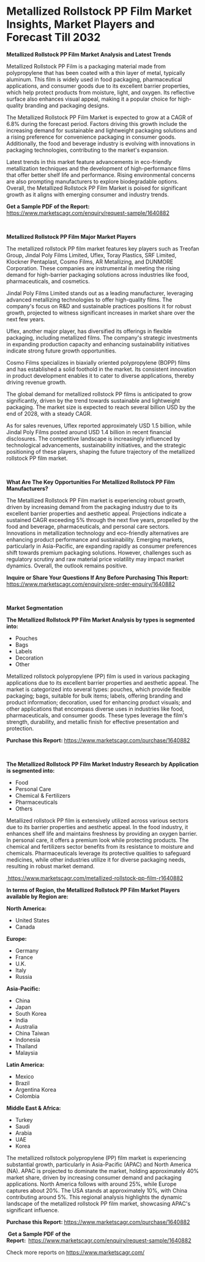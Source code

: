 <p><h1>Metallized Rollstock PP Film Market Insights, Market Players and Forecast Till 2032</h1></p><p><strong>Metallized Rollstock PP Film Market Analysis and Latest Trends</strong></p>
<p><p>Metallized Rollstock PP Film is a packaging material made from polypropylene that has been coated with a thin layer of metal, typically aluminum. This film is widely used in food packaging, pharmaceutical applications, and consumer goods due to its excellent barrier properties, which help protect products from moisture, light, and oxygen. Its reflective surface also enhances visual appeal, making it a popular choice for high-quality branding and packaging designs.</p><p>The Metallized Rollstock PP Film Market is expected to grow at a CAGR of 6.8% during the forecast period. Factors driving this growth include the increasing demand for sustainable and lightweight packaging solutions and a rising preference for convenience packaging in consumer goods. Additionally, the food and beverage industry is evolving with innovations in packaging technologies, contributing to the market's expansion. </p><p>Latest trends in this market feature advancements in eco-friendly metallization techniques and the development of high-performance films that offer better shelf life and performance. Rising environmental concerns are also prompting manufacturers to explore biodegradable options. Overall, the Metallized Rollstock PP Film Market is poised for significant growth as it aligns with emerging consumer and industry trends.</p></p>
<p><strong>Get a Sample PDF of the Report:&nbsp;</strong> <a href="https://www.marketscagr.com/enquiry/request-sample/1640882?utm_campaign=1905&utm_medium=2&utm_source=Github&utm_content=ia&utm_term=01022025&utm_id=metallized-rollstock-pp-film">https://www.marketscagr.com/enquiry/request-sample/1640882</a></p>
<p>&nbsp;</p>
<p><strong>Metallized Rollstock PP Film Major Market Players</strong></p>
<p><p>The metallized rollstock PP film market features key players such as Treofan Group, Jindal Poly Films Limited, Uflex, Toray Plastics, SRF Limited, Klockner Pentaplast, Cosmo Films, AR Metallizing, and DUNMORE Corporation. These companies are instrumental in meeting the rising demand for high-barrier packaging solutions across industries like food, pharmaceuticals, and cosmetics.</p><p>Jindal Poly Films Limited stands out as a leading manufacturer, leveraging advanced metallizing technologies to offer high-quality films. The company's focus on R&D and sustainable practices positions it for robust growth, projected to witness significant increases in market share over the next few years.</p><p>Uflex, another major player, has diversified its offerings in flexible packaging, including metallized films. The company's strategic investments in expanding production capacity and enhancing sustainability initiatives indicate strong future growth opportunities.</p><p>Cosmo Films specializes in biaxially oriented polypropylene (BOPP) films and has established a solid foothold in the market. Its consistent innovation in product development enables it to cater to diverse applications, thereby driving revenue growth.</p><p>The global demand for metallized rollstock PP films is anticipated to grow significantly, driven by the trend towards sustainable and lightweight packaging. The market size is expected to reach several billion USD by the end of 2028, with a steady CAGR.</p><p>As for sales revenues, Uflex reported approximately USD 1.5 billion, while Jindal Poly Films posted around USD 1.4 billion in recent financial disclosures. The competitive landscape is increasingly influenced by technological advancements, sustainability initiatives, and the strategic positioning of these players, shaping the future trajectory of the metallized rollstock PP film market.</p></p>
<p>&nbsp;</p>
<p><strong>What Are The Key Opportunities For Metallized Rollstock PP Film Manufacturers?</strong></p>
<p><p>The Metallized Rollstock PP Film market is experiencing robust growth, driven by increasing demand from the packaging industry due to its excellent barrier properties and aesthetic appeal. Projections indicate a sustained CAGR exceeding 5% through the next five years, propelled by the food and beverage, pharmaceuticals, and personal care sectors. Innovations in metallization technology and eco-friendly alternatives are enhancing product performance and sustainability. Emerging markets, particularly in Asia-Pacific, are expanding rapidly as consumer preferences shift towards premium packaging solutions. However, challenges such as regulatory scrutiny and raw material price volatility may impact market dynamics. Overall, the outlook remains positive.</p></p>
<p><strong>Inquire or Share Your Questions If Any Before Purchasing This Report:</strong> <a href="https://www.marketscagr.com/enquiry/pre-order-enquiry/1640882?utm_campaign=1905&utm_medium=2&utm_source=Github&utm_content=ia&utm_term=01022025&utm_id=metallized-rollstock-pp-film">https://www.marketscagr.com/enquiry/pre-order-enquiry/1640882</a></p>
<p>&nbsp;</p>
<p><strong>Market Segmentation</strong></p>
<p><strong>The Metallized Rollstock PP Film Market Analysis by types is segmented into:</strong></p>
<p><ul><li>Pouches</li><li>Bags</li><li>Labels</li><li>Decoration</li><li>Other</li></ul></p>
<p><p>Metallized rollstock polypropylene (PP) film is used in various packaging applications due to its excellent barrier properties and aesthetic appeal. The market is categorized into several types: pouches, which provide flexible packaging; bags, suitable for bulk items; labels, offering branding and product information; decoration, used for enhancing product visuals; and other applications that encompass diverse uses in industries like food, pharmaceuticals, and consumer goods. These types leverage the film's strength, durability, and metallic finish for effective presentation and protection.</p></p>
<p><strong>Purchase this Report:&nbsp;</strong><a href="https://www.marketscagr.com/purchase/1640882?utm_campaign=1905&utm_medium=2&utm_source=Github&utm_content=ia&utm_term=01022025&utm_id=metallized-rollstock-pp-film">https://www.marketscagr.com/purchase/1640882</a></p>
<p>&nbsp;</p>
<p><strong>The Metallized Rollstock PP Film Market Industry Research by Application is segmented into:</strong></p>
<p><ul><li>Food</li><li>Personal Care</li><li>Chemical & Fertilizers</li><li>Pharmaceuticals</li><li>Others</li></ul></p>
<p><p>Metallized rollstock PP film is extensively utilized across various sectors due to its barrier properties and aesthetic appeal. In the food industry, it enhances shelf life and maintains freshness by providing an oxygen barrier. In personal care, it offers a premium look while protecting products. The chemical and fertilizers sector benefits from its resistance to moisture and chemicals. Pharmaceuticals leverage its protective qualities to safeguard medicines, while other industries utilize it for diverse packaging needs, resulting in robust market demand.</p></p>
<p><a href="https://www.marketscagr.com/metallized-rollstock-pp-film-r1640882?utm_campaign=1905&utm_medium=2&utm_source=Github&utm_content=ia&utm_term=01022025&utm_id=metallized-rollstock-pp-film">&nbsp;https://www.marketscagr.com/metallized-rollstock-pp-film-r1640882</a></p>
<p><strong>In terms of Region, the Metallized Rollstock PP Film Market Players available by Region are:</strong></p>
<p>
    <p> <strong> North America: </strong>
        <ul>
            <li>United States</li>
            <li>Canada</li>
        </ul>
        </p> 
    <p> <strong> Europe: </strong>
        <ul>
            <li>Germany</li>
            <li>France</li>
            <li>U.K.</li>
            <li>Italy</li>
            <li>Russia</li>
        </ul>
        </p> 
    <p> <strong> Asia-Pacific: </strong>
        <ul>
            <li>China</li>
            <li>Japan</li>
            <li>South Korea</li>
            <li>India</li>
            <li>Australia</li>
            <li>China Taiwan</li>
            <li>Indonesia</li>
            <li>Thailand</li>
            <li>Malaysia</li>
        </ul>
        </p> 
    <p> <strong> Latin America: </strong>
        <ul>
            <li>Mexico</li>
            <li>Brazil</li>
            <li>Argentina Korea</li>
            <li>Colombia</li>
        </ul>
        </p> 
    <p> <strong> Middle East & Africa: </strong>
        <ul>
            <li>Turkey</li>
            <li>Saudi</li>
            <li>Arabia</li>
            <li>UAE</li>
            <li>Korea</li>
        </ul>
    </p>
    </p>
<p><p>The metallized rollstock polypropylene (PP) film market is experiencing substantial growth, particularly in Asia-Pacific (APAC) and North America (NA). APAC is projected to dominate the market, holding approximately 40% market share, driven by increasing consumer demand and packaging applications. North America follows with around 25%, while Europe captures about 20%. The USA stands at approximately 10%, with China contributing around 5%. This regional analysis highlights the dynamic landscape of the metallized rollstock PP film market, showcasing APAC's significant influence.</p></p>
<p><strong>Purchase this Report: </strong><a href="https://www.marketscagr.com/purchase/1640882?utm_campaign=1905&utm_medium=2&utm_source=Github&utm_content=ia&utm_term=01022025&utm_id=metallized-rollstock-pp-film">https://www.marketscagr.com/purchase/1640882</a></p>
<p>&nbsp;<strong>Get a Sample PDF of the Report:&nbsp;&nbsp;</strong><a href="https://www.marketscagr.com/enquiry/request-sample/1640882?utm_campaign=1905&utm_medium=2&utm_source=Github&utm_content=ia&utm_term=01022025&utm_id=metallized-rollstock-pp-film">https://www.marketscagr.com/enquiry/request-sample/1640882</a></p>
<p><strong></strong></p>
<p>Check more reports on <a href="https://www.marketscagr.com/?utm_campaign=1905&utm_medium=2&utm_source=Github&utm_content=ia&utm_term=01022025&utm_id=metallized-rollstock-pp-film">https://www.marketscagr.com/</a></p>